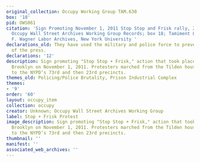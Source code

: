 ```yaml
---
original_collection: Occupy Working Group TAM.630
box: '18'
pid: OWS061
citation: 'Sign Promoting November 1, 2011 Stop Stop and Frisk rally, 2011; TAM.630
  Occupy Wall Street Archives Working Group Records; box 18; Tamiment Library/Robert
  F. Wagner Labor Archives, New York University '
declarations_old: They have used the military and police force to prevent freedom
  of the press.
declarations: '12'
description: Sign promoting "Stop Stop + Frisk," action that took place in Brownsville,
  Brooklyn on November 1, 2011. Protesters marched from the Tilden housing projects
  to the NYPD’s 73rd and then 23rd precincts.
themes_old: Policing/Police Brutality, Prison Industrial Complex
themes:
- '9'
order: '60'
layout: occupy_item
collection: occupy
creator: Unknown; Occupy Wall Street Archives Working Group
label: Stop + Frisk Protest
image_description: Sign promoting "Stop Stop + Frisk," action that took place in Brownsville,
  Brooklyn on November 1, 2011. Protesters marched from the Tilden housing projects
  to the NYPD’s 73rd and then 23rd precincts.
thumbnail: ''
manifest: ''
associated_web_archives: ''
---
```


